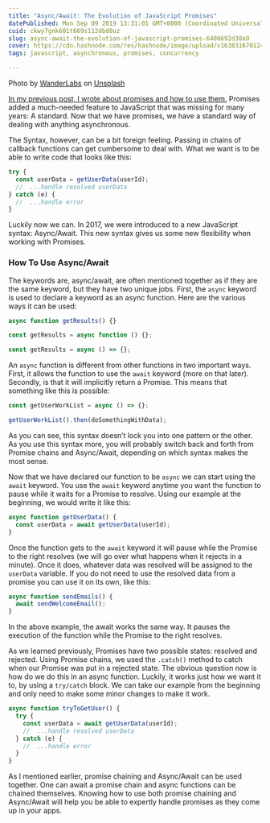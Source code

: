 ```yaml
---
title: "Async/Await: The Evolution of JavaScript Promises"
datePublished: Mon Sep 09 2019 13:31:01 GMT+0000 (Coordinated Universal Time)
cuid: ckwy7gnk601t669s112dbd8uz
slug: async-await-the-evolution-of-javascript-promises-6400692d38a9
cover: https://cdn.hashnode.com/res/hashnode/image/upload/v1638316701242/i4xUVlK6w.jpeg
tags: javascript, asynchronous, promises, concurrency

---
```


Photo by [WanderLabs](https://unsplash.com/@wanderlabs?utm_source=medium&utm_medium=referral) on [Unsplash](https://unsplash.com?utm_source=medium&utm_medium=referral)

[In my previous post, I wrote about promises and how to use them.](https://medium.com/the-non-traditional-developer/dealing-with-promises-in-javascript-99d94105a972) Promises added a much-needed feature to JavaScript that was missing for many years: A standard. Now that we have promises, we have a standard way of dealing with anything asynchronous.

The Syntax, however, can be a bit foreign feeling. Passing in chains of callback functions can get cumbersome to deal with. What we want is to be able to write code that looks like this:

```javascript
try {
  const userData = getUserData(userId);
  //  ...handle resolved userData
} catch (e) {
  //  ...handle error
}
```

Luckily now we can. In 2017, we were introduced to a new JavaScript syntax: Async/Await. This new syntax gives us some new flexibility when working with Promises.

### How To Use Async/Await

The keywords are, async/await, are often mentioned together as if they are the same keyword, but they have two unique jobs. First, the `async` keyword is used to declare a keyword as an async function. Here are the various ways it can be used:

```javascript
async function getResults() {}

const getResults = async function () {};

const getResults = async () => {};
```

An `async` function is different from other functions in two important ways. First, it allows the function to use the `await` keyword (more on that later). Secondly, is that it will implicitly return a Promise. This means that something like this is possible:

```javascript
const getUserWorkList = async () => {};

getUserWorkList().then(doSomethingWithData);
```

As you can see, this syntax doesn’t lock you into one pattern or the other. As you use this syntax more, you will probably switch back and forth from Promise chains and Async/Await, depending on which syntax makes the most sense.

Now that we have declared our function to be `async` we can start using the `await` keyword. You use the `await` keyword anytime you want the function to pause while it waits for a Promise to resolve. Using our example at the beginning, we would write it like this:

```javascript
async function getUserData() {
  const userData = await getUserData(userId);
}
```

Once the function gets to the `await` keyword it will pause while the Promise to the right resolves (we will go over what happens when it rejects in a minute). Once it does, whatever data was resolved will be assigned to the `userData` variable. If you do not need to use the resolved data from a promise you can use it on its own, like this:

```javascript
async function sendEmails() {
  await sendWelcomeEmail();
}
```

In the above example, the await works the same way. It pauses the execution of the function while the Promise to the right resolves.

As we learned previously, Promises have two possible states: resolved and rejected. Using Promise chains, we used the `.catch()` method to catch when our Promise was put in a rejected state. The obvious question now is how do we do this in an async function. Luckily, it works just how we want it to, by using a `try/catch` block. We can take our example from the beginning and only need to make some minor changes to make it work.

```javascript
async function tryToGetUser() {
  try {
    const userData = await getUserData(userId);
    //  ...handle resolved userData
  } catch (e) {
    //  ...handle error
  }
}
```

As I mentioned earlier, promise chaining and Async/Await can be used together. One can await a promise chain and async functions can be chained themselves. Knowing how to use both promise chaining and Async/Await will help you be able to expertly handle promises as they come up in your apps.
